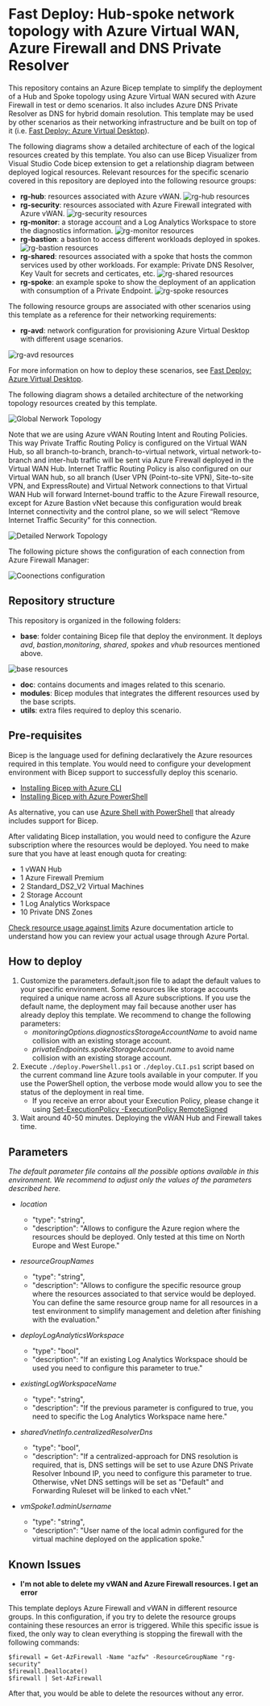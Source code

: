 # Fast Deploy: Hub-spoke network topology with Azure Virtual WAN, Azure Firewall and DNS Private Resolver

This repository contains an Azure Bicep template to simplify the deployment of a Hub and Spoke topology using Azure Virtual WAN secured with Azure Firewall in test or demo scenarios. It also includes Azure DNS Private Resolver as DNS for hybrid domain resolution. This template may be used by other scenarios as their networking infrastructure and be built on top of it (i.e. [Fast Deploy: Azure Virtual Desktop](https://github.com/MS-ES-DEMO/avd-consumption-fast-deploy)).

The following diagrams show a detailed architecture of each of the logical resources created by this template. You also can use Bicep Visualizer from Visual Studio Code bicep extension to get a relationship diagram between deployed logical resources. Relevant resources for the specific scenario covered in this repository are deployed into the following resource groups:

- **rg-hub**: resources associated with Azure vWAN.
![rg-hub resources](/doc/images/visualizer/rg-hub.png)
- **rg-security**: resources associated with Azure Firewall integrated with Azure vWAN.
![rg-security resources](/doc/images/visualizer/rg-security.png)
- **rg-monitor**: a storage account and a Log Analytics Workspace to store the diagnostics information.
![rg-monitor resources](/doc/images/visualizer/rg-monitor.png)
- **rg-bastion**: a bastion to access different workloads deployed in spokes.
![rg-bastion resources](/doc/images/visualizer/rg-bastion.png)
- **rg-shared**: resources associated with a spoke that hosts the common services used by other workloads. For example: Private DNS Resolver, Key Vault for secrets and certicates, etc.
![rg-shared resources](/doc/images/visualizer/rg-shared.png)
- **rg-spoke**: an example spoke to show the deployment of an application with consumption of a Private Endpoint.
![rg-spoke resources](/doc/images/visualizer/rg-spoke.png)

The following resource groups are associated with other scenarios using this template as a reference for their networking requirements:

- **rg-avd**: network configuration for provisioning Azure Virtual Desktop with different usage scenarios.

![rg-avd resources](/doc/images/visualizer/rg-avd.png)

For more information on how to deploy these scenarios, see [Fast Deploy: Azure Virtual Desktop](https://github.com/MS-ES-DEMO/avd-consumption-fast-deploy).

The following diagram shows a detailed architecture of the networking topology resources created by this template. 

![Global Nerwork Topology](/doc/images/networking/global-network-topology.png)

Note that we are using Azure vWAN Routing Intent and Routing Policies. This way Private Traffic Routing Policy is configured on the Virtual WAN Hub, so all branch-to-branch, branch-to-virtual network, virtual network-to-branch and inter-hub traffic will be sent via Azure Firewall deployed in the Virtual WAN Hub. Internet Traffic Routing Policy is also configured on our Virtual WAN hub, so all branch (User VPN (Point-to-site VPN), Site-to-site VPN, and ExpressRoute) and Virtual Network connections to that Virtual WAN Hub will forward Internet-bound traffic to the Azure Firewall resource, except for Azure Bastion vNet because this configuration would break Internet connectivity and the control plane, so we will select “Remove Internet Traffic Security” for this connection. 

![Detailed Nerwork Topology](/doc/images/networking/detailed-network-topology.png)

The following picture shows the configuration of each connection from Azure Firewall Manager:

![Coonections configuration](/doc/images/vwan-config/az-fw-manager-config.png)

## Repository structure

This repository is organized in the following folders:

- **base**: folder containing Bicep file that deploy the environment. It deploys *avd*, *bastion*,*monitoring*, *shared*, *spokes* and *vhub* resources mentioned above.

![base resources](/doc/images/repo-structure/base.png)

- **doc**: contains documents and images related to this scenario.
- **modules**: Bicep modules that integrates the different resources used by the base scripts.
- **utils**: extra files required to deploy this scenario.

## Pre-requisites

Bicep is the language used for defining declaratively the Azure resources required in this template. You would need to configure your development environment with Bicep support to successfully deploy this scenario.

- [Installing Bicep with Azure CLI](https://docs.microsoft.com/en-us/azure/azure-resource-manager/bicep/install#azure-cli)
- [Installing Bicep with Azure PowerShell](https://docs.microsoft.com/en-us/azure/azure-resource-manager/bicep/install#azure-powershell)

As alternative, you can use [Azure Shell with PowerShell](https://ms.portal.azure.com/#cloudshell/) that already includes support for Bicep.

After validating Bicep installation, you would need to configure the Azure subscription where the resources would be deployed. You need to make sure that you have at least enough quota for creating:

- 1 vWAN Hub
- 1 Azure Firewall Premium
- 2 Standard_DS2_V2 Virtual Machines
- 2 Storage Account
- 1 Log Analytics Workspace
- 10 Private DNS Zones

[Check resource usage against limits](https://docs.microsoft.com/en-us/azure/networking/check-usage-against-limits#azure-portal) Azure documentation article to understand how you can review your actual usage through Azure Portal.

## How to deploy

1. Customize the parameters.default.json file to adapt the default values to your specific environment. Some resources like storage accounts required a unique name across all Azure subscriptions. If you use the default name, the deployment may fail because another user has already deploy this template. We recommend to change the following parameters:
    - *monitoringOptions.diagnosticsStorageAccountName* to avoid name collision with an existing storage account.
    - *privateEndpoints.spokeStorageAccount.name* to avoid name collision with an existing storage account.
2. Execute `./deploy.PowerShell.ps1` or `./deploy.CLI.ps1` script based on the current command line Azure tools available in your computer. If you use the PowerShell option, the verbose mode would allow you to see the status of the deployment in real time.
    - If you receive an error about your Execution Policy, please change it using [Set-ExecutionPolicy -ExecutionPolicy RemoteSigned](https://docs.microsoft.com/en-us/powershell/module/microsoft.powershell.security/set-executionpolicy?view=powershell-7.2)
3. Wait around 40-50 minutes. Deploying the vWAN Hub and Firewall takes time.

## Parameters

*The default parameter file contains all the possible options available in this environment. We recommend to adjust only the values of the parameters described here.*

- *location*
  - "type": "string",
  - "description": "Allows to configure the Azure region where the resources should be deployed. Only tested at this time on North Europe and West Europe."

- *resourceGroupNames*
  - "type": "string",
  - "description": "Allows to configure the specific resource group where the resources associated to that service would be deployed. You can define the same resource group name for all resources in a test environment to simplify management and deletion after finishing with the evaluation."

- *deployLogAnalyticsWorkspace*
  - "type": "bool",
  - "description": "If an existing Log Analytics Workspace should be used you need to configure this parameter to true."

- *existingLogWorkspaceName*
  - "type": "string",
  - "description": "If the previous parameter is configured to true, you need to specific the Log Analytics Workspace name here."
  
- *sharedVnetInfo.centralizedResolverDns*
  - "type": "bool",
  - "description": "If a centralized-approach for DNS resolution is required, that is, DNS settings will be set to use Azure DNS Private Resolver Inbound IP, you need to configure this parameter to true. Otherwise, vNet DNS settings will be set as "Default" and Forwarding Ruleset will be linked to each vNet."

- *vmSpoke1.adminUsername*
  - "type": "string",
  - "description": "User name of the local admin configured for the virtual machine deployed on the application spoke."

## Known Issues

- **I'm not able to delete my vWAN and Azure Firewall resources. I get an error**

This template deploys Azure Firewall and vWAN in different resource groups. In this configuration, if you try to delete the resource groups containing these resources an error is triggered. While this specific issue is fixed, the only way to clean everything is stopping the firewall with the following commands:
```
$firewall = Get-AzFirewall -Name "azfw" -ResourceGroupName "rg-security"
$firewall.Deallocate()
$firewall | Set-AzFirewall
```
After that, you would be able to delete the resources without any error.

